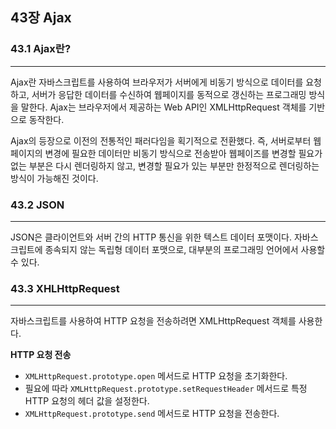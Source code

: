 ## 43장 Ajax

### 43.1 Ajax란?

---

Ajax란 자바스크립트를 사용하여 브라우저가 서버에게 비동기 방식으로 데이터를 요청하고, 서버가 응답한 데이터를 수신하여 웹페이지를 동적으로 갱신하는 프로그래밍 방식을 말한다. Ajax는 브라우저에서 제공하는 Web API인 XMLHttpRequest 객체를 기반으로 동작한다.

Ajax의 등장으로 이전의 전통적인 패러다임을 획기적으로 전환했다. 즉, 서버로부터 웹페이지의 변경에 필요한 데이터만 비동기 방식으로 전송받아 웹페이즈를 변경할 필요가 없는 부분은 다시 렌더링하지 않고, 변경할 필요가 있는 부분만 한정적으로 렌더링하는 방식이 가능해진 것이다.

### 43.2 JSON

---

JSON은 클라이언트와 서버 간의 HTTP 통신을 위한 텍스트 데이터 포맷이다. 자바스크립트에 종속되지 않는 독립형 데이터 포맷으로, 대부분의 프로그래밍 언어에서 사용할 수 있다.

### 43.3 XHLHttpRequest

---

자바스크립트를 사용하여 HTTP 요청을 전송하려면 XMLHttpRequest 객체를 사용한다.

**HTTP 요청 전송**

- `XMLHttpRequest.prototype.open` 메서드로 HTTP 요청을 초기화한다.
- 필요에 따라 `XMLHttpRequest.prototype.setRequestHeader` 메서드로 특정 HTTP 요청의 헤더 값을 설정한다.
- `XMLHttpRequest.prototype.send` 메서드로 HTTP 요청을 전송한다.

